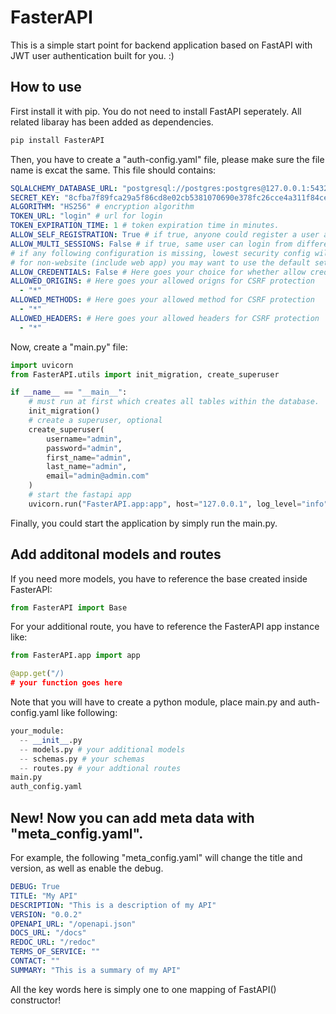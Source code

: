 # FasterAPI

This is a simple start point for backend application based on FastAPI with JWT user authentication built for you. :)

## How to use

First install it with pip. You do not need to install FastAPI seperately. All related libaray has been added as dependencies.

```bash
pip install FasterAPI
```

Then, you have to create a "auth-config.yaml" file, please make sure the file name is excat the same. This file should contains:

```yaml
SQLALCHEMY_DATABASE_URL: "postgresql://postgres:postgres@127.0.0.1:5432/postgres" # url to your postgresql
SECRET_KEY: "8cfba7f89fca29a5f86cd8e02cb5381070690e378fc26cce4a311f84ce93672a" # create with openssl rand -hex 32
ALGORITHM: "HS256" # encryption algorithm
TOKEN_URL: "login" # url for login
TOKEN_EXPIRATION_TIME: 1 # token expiration time in minutes.
ALLOW_SELF_REGISTRATION: True # if true, anyone could register a user account. Otherwise, only superuser could.
ALLOW_MULTI_SESSIONS: False # if true, same user can login from different client. Otherwise, only one client is allowed.
# if any following configuration is missing, lowest security config will used for faster development!
# for non-website (include web app) you may want to use the default settings so your request won't be blocked.
ALLOW_CREDENTIALS: False # Here goes your choice for whether allow credential for CSRF protection
ALLOWED_ORIGINS: # Here goes your allowed origns for CSRF protection
  - "*"
ALLOWED_METHODS: # Here goes your allowed method for CSRF protection
  - "*"
ALLOWED_HEADERS: # Here goes your allowed headers for CSRF protection
  - "*"
```

Now, create a "main.py" file:

```python
import uvicorn
from FasterAPI.utils import init_migration, create_superuser

if __name__ == "__main__":
    # must run at first which creates all tables within the database.
    init_migration()
    # create a superuser, optional
    create_superuser(
        username="admin",
        password="admin",
        first_name="admin",
        last_name="admin",
        email="admin@admin.com"
    )
    # start the fastapi app
    uvicorn.run("FasterAPI.app:app", host="127.0.0.1", log_level="info", reload=True)
```

Finally, you could start the application by simply run the main.py.

## Add additonal models and routes

If you need more models, you have to reference the base created inside FasterAPI:

```python
from FasterAPI import Base
```

For your additional route, you have to reference the FasterAPI app instance like:

```python
from FasterAPI.app import app

@app.get("/)
# your function goes here
```

Note that you will have to create a python module, place main.py and auth-config.yaml like following:

```python
your_module:
  -- __init__.py
  -- models.py # your additional models
  -- schemas.py # your schemas
  -- routes.py # your addtional routes
main.py
auth_config.yaml
```

## New! Now you can add meta data with "meta_config.yaml".

For example, the following "meta_config.yaml" will change the title and version, as well as enable the debug.

```yaml
DEBUG: True
TITLE: "My API"
DESCRIPTION: "This is a description of my API"
VERSION: "0.0.2"
OPENAPI_URL: "/openapi.json"
DOCS_URL: "/docs"
REDOC_URL: "/redoc"
TERMS_OF_SERVICE: ""
CONTACT: ""
SUMMARY: "This is a summary of my API"
```

All the key words here is simply one to one mapping of FastAPI() constructor!